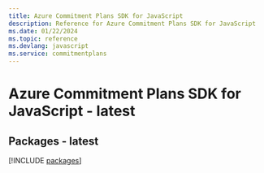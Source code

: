 ```yaml
---
title: Azure Commitment Plans SDK for JavaScript
description: Reference for Azure Commitment Plans SDK for JavaScript
ms.date: 01/22/2024
ms.topic: reference
ms.devlang: javascript
ms.service: commitmentplans
---
```

# Azure Commitment Plans SDK for JavaScript - latest
## Packages - latest
[!INCLUDE [packages](commitment-plans-index.md)]